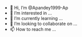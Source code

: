 - 👋 Hi, I’m @Apandey1999-Ap
- 👀 I’m interested in ...
- 🌱 I’m currently learning ...
- 💞️ I’m looking to collaborate on ...
- 📫 How to reach me ...

<!---
Apandey1999-Ap/Apandey1999-Ap is a ✨ special ✨ repository because its `README.md` (this file) appears on your GitHub profile.
You can click the Preview link to take a look at your changes.
--->
